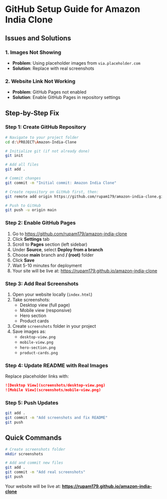 # GitHub Setup Guide for Amazon India Clone

## Issues and Solutions

### 1. **Images Not Showing**
- **Problem**: Using placeholder images from `via.placeholder.com`
- **Solution**: Replace with real screenshots

### 2. **Website Link Not Working**
- **Problem**: GitHub Pages not enabled
- **Solution**: Enable GitHub Pages in repository settings

## Step-by-Step Fix

### **Step 1: Create GitHub Repository**
```bash
# Navigate to your project folder
cd d:\PROJECT\Amazon-India-Clone

# Initialize git (if not already done)
git init

# Add all files
git add .

# Commit changes
git commit -m "Initial commit: Amazon India Clone"

# Create repository on GitHub first, then:
git remote add origin https://github.com/rupam179/amazon-india-clone.git

# Push to GitHub
git push -u origin main
```

### **Step 2: Enable GitHub Pages**
1. Go to https://github.com/rupam179/amazon-india-clone
2. Click **Settings** tab
3. Scroll to **Pages** section (left sidebar)
4. Under **Source**, select **Deploy from a branch**
5. Choose **main** branch and **/ (root)** folder
6. Click **Save**
7. Wait 5-10 minutes for deployment
8. Your site will be live at: https://rupam179.github.io/amazon-india-clone

### **Step 3: Add Real Screenshots**
1. Open your website locally (`index.html`)
2. Take screenshots:
   - Desktop view (full page)
   - Mobile view (responsive)
   - Hero section
   - Product cards
3. Create `screenshots` folder in your project
4. Save images as:
   - `desktop-view.png`
   - `mobile-view.png` 
   - `hero-section.png`
   - `product-cards.png`

### **Step 4: Update README with Real Images**
Replace placeholder links with:
```markdown
![Desktop View](screenshots/desktop-view.png)
![Mobile View](screenshots/mobile-view.png)
```

### **Step 5: Push Updates**
```bash
git add .
git commit -m "Add screenshots and fix README"
git push
```

## Quick Commands
```bash
# Create screenshots folder
mkdir screenshots

# Add and commit new files
git add .
git commit -m "Add real screenshots"
git push
```

Your website will be live at: **https://rupam179.github.io/amazon-india-clone**